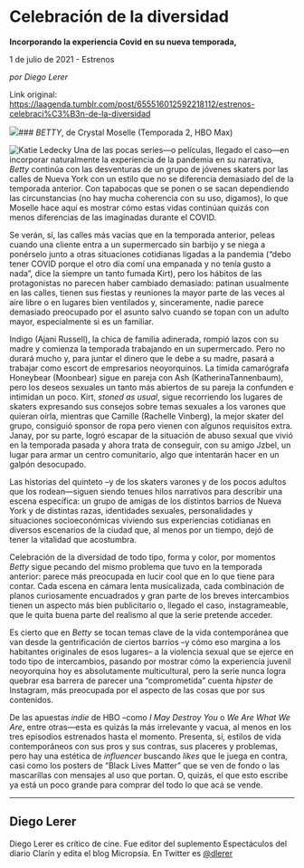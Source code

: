 # Celebración de la diversidad

**Incorporando la experiencia Covid en su nueva temporada,**

1 de julio de 2021 - Estrenos

_por Diego Lerer_

Link original: https://laagenda.tumblr.com/post/655516012592218112/estrenos-celebraci%C3%B3n-de-la-diversidad

![](https://64.media.tumblr.com/ea99319112d27666636c28e89f2059c0/3137d1fb827d7c59-de/s500x750/71ff663193cd74ae5c553d920daefaaa0cdc2bea.jpg)### *BETTY*, de Crystal Moselle (Temporada 2, HBO Max)

![Katie Ledecky](https://64.media.tumblr.com/74280c0bd5112f10ae261aa21b65174f/3137d1fb827d7c59-54/s400x600/260afbd22d647e9a3a61e67541eb91f12c76bcba.jpg)
Una de las pocas series—o películas, llegado el caso—en incorporar naturalmente la experiencia de la pandemia en su narrativa, *Betty* continúa con las desventuras de un grupo de jóvenes skaters por las calles de Nueva York con un estilo que no se diferencia demasiado del de la temporada anterior. Con tapabocas que se ponen o se sacan dependiendo las circunstancias (no hay mucha coherencia con su uso, digamos), lo que Moselle hace aquí es mostrar cómo estas vidas continúan quizás con menos diferencias de las imaginadas durante el COVID.

Se verán, sí, las calles más vacías que en la temporada anterior, peleas cuando una cliente entra a un supermercado sin barbijo y se niega a ponérselo junto a otras situaciones cotidianas ligadas a la pandemia (“debo tener COVID porque el otro día comí una empanada y no tenía gusto a nada”, dice la siempre un tanto fumada Kirt), pero los hábitos de las protagonistas no parecen haber cambiado demasiado: patinan usualmente en las calles, tienen sus fiestas y reuniones la mayor parte de las veces al aire libre o en lugares bien ventilados y, sinceramente, nadie parece demasiado preocupado por el asunto salvo cuando se topan con un adulto mayor, especialmente si es un familiar.

Indigo (Ajani Russell), la chica de familia adinerada, rompió lazos con su madre y comienza la temporada trabajando en un supermercado. Pero no durará mucho y, para juntar el dinero que le debe a su madre, pasará a trabajar como escort de empresarios neoyorquinos. La tímida camarógrafa Honeybear (Moonbear) sigue en pareja con Ash (KatherinaTannenbaum), pero los deseos sexuales un tanto más abiertos de su pareja la confunden e intimidan un poco. Kirt, *stoned as usual*, sigue recorriendo los lugares de skaters expresando sus consejos sobre temas sexuales a los varones que quieran oírla, mientras que Camille (Rachelle Vinberg), la mejor skater del grupo, consiguió sponsor de ropa pero vienen con algunos requisitos extra. Janay, por su parte, logró escapar de la situación de abuso sexual que vivió en la temporada pasada y ahora trata de conseguir, con su amigo Jzbel, un lugar para armar un centro comunitario, algo que intentarán hacer en un galpón desocupado.

Las historias del quinteto –y de los skaters varones y de los pocos adultos que los rodean—siguen siendo tenues hilos narrativos para describir una escena específica: un grupo de amigas de los distintos barrios de Nueva York y de distintas razas, identidades sexuales, personalidades y situaciones socioeconómicas viviendo sus experiencias cotidianas en diversos escenarios de la ciudad que, al menos por un tiempo, dejó de tener la vitalidad que acostumbra. 

Celebración de la diversidad de todo tipo, forma y color, por momentos *Betty* sigue pecando del mismo problema que tuvo en la temporada anterior: parece más preocupada en lucir cool que en lo que tiene para contar. Cada escena en cámara lenta musicalizada, cada combinación de planos curiosamente encuadrados y gran parte de los breves intercambios tienen un aspecto más bien publicitario o, llegado el caso, instagrameable, que le quita buena parte del realismo al que la serie pretende acceder.

Es cierto que en *Betty* se tocan temas clave de la vida contemporánea que van desde la gentrificación de ciertos barrios –y cómo eso margina a los habitantes originales de esos lugares– a la violencia sexual que se ejerce en todo tipo de intercambios, pasando por mostrar cómo la experiencia juvenil neoyorquina hoy es absolutamente multicultural, pero la serie nunca logra quebrar esa barrera de parecer una “comprometida” cuenta *hipster* de Instagram, más preocupada por el aspecto de las cosas que por sus contenidos. 

De las apuestas *indie* de HBO –como *I May Destroy You* o *We Are What We Are*, entre otras—esta es quizás la más irrelevante y vacua, al menos en los tres episodios estrenados hasta el momento. Presenta, sí, estilos de vida contemporáneos con sus pros y sus contras, sus placeres y problemas, pero hay una estética de *influencer* buscando *likes* que le juega en contra, casi como los posters de “Black Lives Matter” que se ven de fondo o las mascarillas con mensajes al uso que portan. O, quizás, el que esto escribe ya está un poco grande para comprar del todo lo que acá se vende.

  




---

Diego Lerer
-----------

 Diego Lerer es crítico de cine. Fue editor del suplemento Espectáculos del diario Clarín y edita el blog Micropsia. En Twitter es [@dlerer](https://twitter.com/dlerer)

